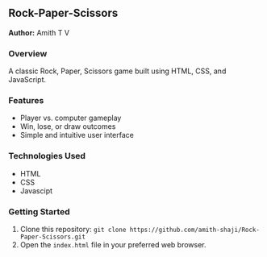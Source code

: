 ## Rock-Paper-Scissors

**Author:** Amith T V

### Overview
A classic Rock, Paper, Scissors game built using HTML, CSS, and JavaScript.

### Features
* Player vs. computer gameplay
* Win, lose, or draw outcomes
* Simple and intuitive user interface

### Technologies Used
* HTML
* CSS
* Javascipt

### Getting Started
1. Clone this repository: `git clone https://github.com/amith-shaji/Rock-Paper-Scissors.git`
2. Open the `index.html` file in your preferred web browser.
